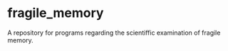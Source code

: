 # fragile_memory
A repository for programs regarding the scientiffic examination of fragile memory. 
